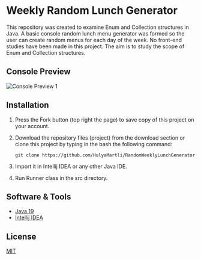 # Weekly Random Lunch Generator
This repository was created to examine Enum and Collection structures in Java. A basic console random lunch menu generator was formed so the user can create  random menus for each day of the week. No front-end studies have been made in this project. The aim is to study the scope of Enum and Collection structures. 

## Console Preview

![Console Preview 1](https://lh3.googleusercontent.com/pw/AJFCJaXVX2cUkO7ca2TCPgtvwBCcN90xhCyrOlJ0GUFCHHHbZD_-V9W17jB0T-tTWph3svK0WwbrbTYMzAcYzHeR8dIlHsN3rSAV2Kl18SbcLtf9sXRVM0ZaG_4MP7nue0lp-VnKnDRW-8FWLAz5xJbAy1-ySw=w344-h1116-s-no?authuser=0)

## Installation
1. Press the Fork button (top right the page) to save copy of this project on your account.

2. Download the repository files (project) from the download section or clone this project by typing in the bash the following command:  
    ~~~~
    git clone https://github.com/HulyaMartli/RandomWeeklyLunchGenerator
    ~~~~ 

3. Import it in Intellij IDEA or any other Java IDE.

4. Run Runner class in the src directory.

## Software & Tools
* [Java 19](https://www.oracle.com/java/technologies/javase/jdk19-archive-downloads.html)
* [Intellij IDEA](https://www.jetbrains.com/idea/)

## License
[MIT](https://choosealicense.com/licenses/mit/)
